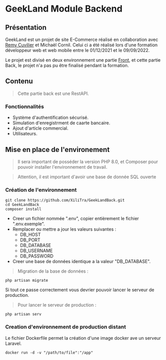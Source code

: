 # GeekLand Module Backend

## Présentation

GeekLand est un projet de site E-Commerce réalisé en collaboration avec [Remy Cuvilier](https://github.com/Kayyhan) et Michaël Cornil. 
Celui ci a été réalisé lors d'une formation développeur web et web mobile entre le 01/12/2021 et le 09/09/2022.

Le projet est divisé en deux environnement une partie [Front](https://github.com/XiliTra/GeekLandFront), et cette partie Back, le projet n'a pas pu être finalisé pendant la formation.

## Contenu

> Cette partie back est une RestAPI.

### Fonctionnalités

- Système d'authentification sécurisé.
- Simulation d'enregistrment de caarte bancaire.
- Ajout d'article commercial.
- Utilisateurs.

## Mise en place de l'environement

> Il sera important de posséder la version PHP 8.0, et Composer pour pouvoir installer l'environnement de travail.

> Attention, il est important d'avoir une base de donnée SQL ouverte
 
### Création de l'environnement

```
git clone https://github.com/XiliTra/GeekLandBack.git
cd GeekLandBack
composer install
```

- Creer un fichier nommée ".env", copier entièrement le fichier ".env.exemple".
- Remplacer ou mettre a jour les valeurs suivantes :
    - DB_HOST
    - DB_PORT
    - DB_DATABASE
    - DB_USERNAME
    - DB_PASSWORD
- Creer une base de données identique a la valeur "DB_DATABASE".

> Migration de la base de données :

```
php artisan migrate
```

Si tout ce passe correctement vous devrier pouvoir lancer le serveur de production.

> Pour lancer le serveur de production : 

```
php artisan serv
```

### Creation d'environnement de production distant

Le fichier Dockerfile permet la création d'une image docker ave un serveur Laravel.

```
docker run -d -v "/path/to/file":"/app"
```
